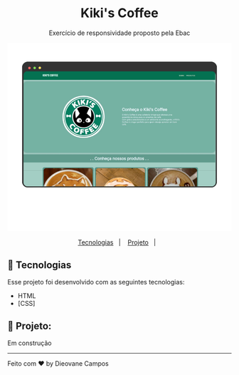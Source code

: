 <h1 align="center">
  Kiki's Coffee
</h1>
<p align="center">Exercício de responsividade proposto pela Ebac</p>

<img src=".github/preview.png"/>

<p align="center">
  <a href="#-tecnologias">Tecnologias</a>&nbsp;&nbsp;&nbsp;|&nbsp;&nbsp;&nbsp;
  <a href="#-projeto">Projeto</a>&nbsp;&nbsp;&nbsp;|&nbsp;&nbsp;&nbsp;
</p>

## 🚀 Tecnologias

Esse projeto foi desenvolvido com as seguintes tecnologias:

- HTML
- [CSS]

## 🚧 Projeto:

Em construção

---

Feito com ♥ by Dieovane Campos
